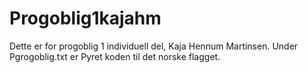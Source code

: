 # Progoblig1kajahm

Dette er for progoblig 1 individuell del, Kaja Hennum Martinsen.
Under Pgrogoblig.txt er Pyret koden til det norske flagget.